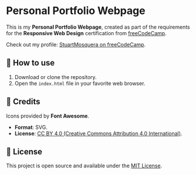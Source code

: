 # Personal Portfolio Webpage
This is my **Personal Portfolio Webpage**, created as part of the requirements for the **Responsive Web Design** certification from [freeCodeCamp](https://www.freecodecamp.org/).

Check out my profile: [StuartMosquera on freeCodeCamp](https://www.freecodecamp.org/StuartMosquera).

## :rocket: How to use
1. Download or clone the repository.
2. Open the `index.html` file in your favorite web browser.

## :bust_in_silhouette: Credits
Icons provided by **Font Awesome**.
- **Format**: SVG.
- **License**: [CC BY 4.0 (Creative Commons Attribution 4.0 International)](https://creativecommons.org/licenses/by/4.0/).

## :key: License
This project is open source and available under the [MIT License](./LICENSE).
